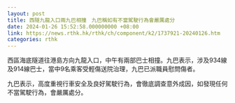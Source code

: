 ```yaml
---
layout: post
title: 西隧九龍入口兩九巴相撞　九巴稱如有不當駕駛行為會嚴厲處分
date: 2024-01-26 15:52:58.000000000 +08:00
link: https://news.rthk.hk/rthk/ch/component/k2/1737921-20240126.htm
categories: rthk
---
```


西區海底隧道往港島方向九龍入口，中午有兩部巴士相撞。九巴表示，涉及934線及914線巴士，當中9名乘客受輕傷送院治理，九巴已派職員慰問傷者。

九巴表示，高度重視行車安全及良好駕駛行為，會徹底調查意外成因，如發現任何不當駕駛行為，會嚴厲處分。
